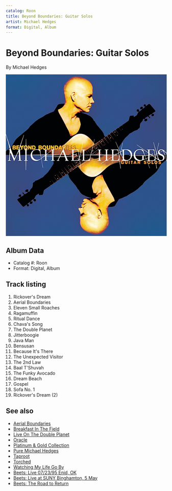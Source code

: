 ```yaml
---
catalog: Roon
title: Beyond Boundaries: Guitar Solos
artist: Michael Hedges
format: Digital, Album
---
```


# Beyond Boundaries: Guitar Solos

By Michael Hedges

![](../../assets/albumcovers/Michael_Hedges-Beyond_Boundaries-_Guitar_Solos.png)

## Album Data

- Catalog #: Roon
- Format: Digital, Album


## Track listing


1. Rickover's Dream
2. Aerial Boundaries
3. Eleven Small Roaches
4. Ragamuffin
5. Ritual Dance
6. Chava's Song
7. The Double Planet
8. Jitterboogie
9. Java Man
10. Bensusan
11. Because It's There
12. The Unexpected Visitor
13. The 2nd Law
14. Baal T'Shuvah
15. The Funky Avocado
16. Dream Beach
17. Gospel
18. Sofa No. 1
19. Rickover's Dream (2)


## See also

- [Aerial Boundaries](Aerial_Boundaries.md)
- [Breakfast In The Field](Breakfast_In_The_Field.md)
- [Live On The Double Planet](Live_On_The_Double_Planet.md)
- [Oracle](Oracle.md)
- [Platinum & Gold Collection](Platinum_and_Gold_Collection.md)
- [Pure Michael Hedges](Pure_Michael_Hedges.md)
- [Taproot](Taproot.md)
- [Torched](Torched.md)
- [Watching My Life Go By](Watching_My_Life_Go_By.md)
- [Beets: Live 07/23/95 Enid, OK](../../Beets/Michael_Hedges/Live_07-23-95_Enid__OK.md)
- [Beets: Live at SUNY Binghamton, 5 May](../../Beets/Michael_Hedges/Live_at_SUNY_Binghamton__5_May.md)
- [Beets: The Road to Return](../../Beets/Michael_Hedges/The_Road_to_Return.md)
